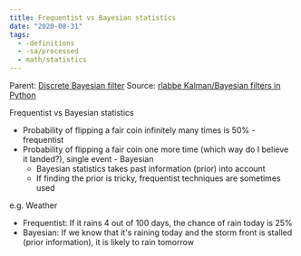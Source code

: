 ```yaml
---
title: Frequentist vs Bayesian statistics
date: "2020-08-31"
tags:
  - -definitions
  - -sa/processed
  - math/statistics
---
```


Parent: [Discrete Bayesian filter](discrete-bayesian-filter.md)
Source: [rlabbe Kalman/Bayesian filters in Python](rlabbe-kalman_bayesian-filters-in-python.md)

Frequentist vs Bayesian statistics

*   Probability of flipping a fair coin infinitely many times is 50% - frequentist
*   Probability of flipping a fair coin one more time (which way do I believe it landed?), single event - Bayesian
    *   Bayesian statistics takes past information (prior) into account
    *   If finding the prior is tricky, frequentist techniques are sometimes used

e.g. Weather

*   Frequentist: If it rains 4 out of 100 days, the chance of rain today is 25%
*   Bayesian: If we know that it's raining today and the storm front is stalled (prior information), it is likely to rain tomorrow

